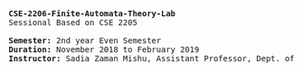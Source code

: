 <pre><b>CSE-2206-Finite-Automata-Theory-Lab</b>
Sessional Based on CSE 2205<br/>
<b>Semester:</b> 2nd year Even Semester
<b>Duration:</b> November 2018 to February 2019
<b>Instructor:</b> Sadia Zaman Mishu, Assistant Professor, Dept. of CSE, RUET</font></pre>
